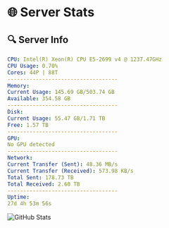 # 🌐 Server Stats
## 🔍 Server Info
```yaml
CPU: Intel(R) Xeon(R) CPU E5-2699 v4 @ 1237.47GHz
CPU Usage: 0.70%
Cores: 44P | 88T
-----------------------------------
Memory:
Current Usage: 145.69 GB/503.74 GB
Available: 354.58 GB
-----------------------------------
Disk:
Current Usage: 55.47 GB/1.71 TB
Free: 1.57 TB
-----------------------------------
GPU:
No GPU detected
-----------------------------------
Network:
Current Transfer (Sent): 48.36 MB/s
Current Transfer (Received): 573.98 KB/s
Total Sent: 178.73 TB
Total Received: 2.60 TB
-----------------------------------
Uptime:
27d 4h 53m 56s
```
![GitHub Stats](https://img.shields.io/badge/Updated-2025-03-07_03:37:14-blue)